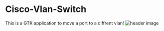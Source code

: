 # Cisco-Vlan-Switch
This is a GTK application to move a port to a diffrent vlan!
![header image](https://github.com/vba2/Cisco-Vlan-Switch/blob/master/Capture.PNG)
